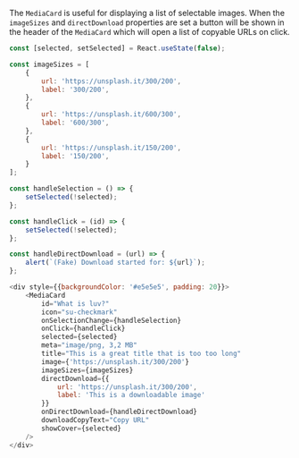 The `MediaCard` is useful for displaying a list of selectable images. When the `imageSizes` and `directDownload`
properties are set a button will be shown in the header of the `MediaCard` which will open a list of copyable URLs on
click.

```javascript
const [selected, setSelected] = React.useState(false);

const imageSizes = [
    {
        url: 'https://unsplash.it/300/200',
        label: '300/200',
    },
    {
        url: 'https://unsplash.it/600/300',
        label: '600/300',
    },
    {
        url: 'https://unsplash.it/150/200',
        label: '150/200',
    }
];

const handleSelection = () => {
    setSelected(!selected);
};

const handleClick = (id) => {
    setSelected(!selected);
};

const handleDirectDownload = (url) => {
    alert(`(Fake) Download started for: ${url}`);
};

<div style={{backgroundColor: '#e5e5e5', padding: 20}}>
    <MediaCard
        id="What is luv?"
        icon="su-checkmark"
        onSelectionChange={handleSelection}
        onClick={handleClick}
        selected={selected}
        meta="image/png, 3,2 MB"
        title="This is a great title that is too too long"
        image={'https://unsplash.it/300/200'}
        imageSizes={imageSizes}
        directDownload={{
            url: 'https://unsplash.it/300/200',
            label: 'This is a downloadable image'
        }}
        onDirectDownload={handleDirectDownload}
        downloadCopyText="Copy URL"
        showCover={selected}
    />
</div>
```
